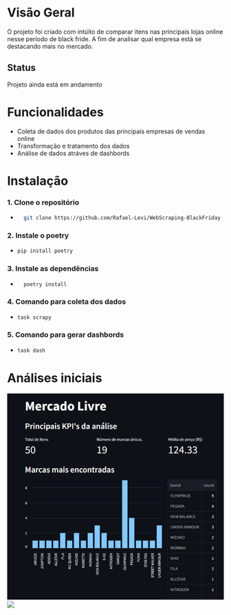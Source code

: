 # Visão Geral
O projeto foi criado com intúito de comparar itens nas principais 
lojas online nesse período de black fride. A fim de analisar qual empresa está se destacando mais no mercado.
## Status 
Projeto ainda está em andamento

# Funcionalidades
- Coleta de dados dos produtos das principais empresas de vendas online
- Transformação e tratamento dos dados 
- Análise de dados atráves de dashbords
#
# Instalação

### 1. Clone o repositório
- ```bash
    git clone https://github.com/Rafael-Levi/WebScraping-BlackFriday
    ``` 
### 2. Instale o poetry
-   ```bash
    pip install poetry
    ```
### 3. Instale as dependências
- ```bash
    poetry install
    ```
### 4. Comando para coleta dos dados
-   ```bash
    task scrapy
    ```
### 5. Comando para gerar dashbords
-   ```bash
    task dash
    ```

# Análises iniciais 
![](assert/KPI's_iniciais.png)
![](assert/análise_por_marca.png)
